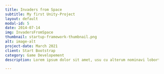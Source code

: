 ```yaml
---
title: Invaders from Space
subtitle: My first Unity-Project
layout: default
modal-id: 5
date: 2014-07-14
img: InvadersFromSpace
thumbnail: startup-framework-thumbnail.png
alt: image-alt
project-date: March 2021
client: Start Bootstrap
category: Game Developement
description: Lorem ipsum dolor sit amet, usu cu alterum nominavi lobortis. At duo novum diceret. Tantas apeirian vix et, usu sanctus postulant inciderint ut, populo diceret necessitatibus in vim. Cu eum dicam feugiat noluisse.

---
```

